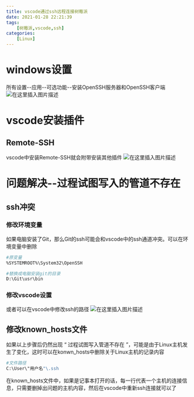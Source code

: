 ```yaml
---
title: vscode通过ssh远程连接树莓派
date: 2021-01-28 22:21:39
tags: 
    [树莓派,vscode,ssh] 
categories: 
    [Linux]
---
```

# windows设置
所有设置--应用--可选功能--安装OpenSSH服务器和OpenSSH客户端
![在这里插入图片描述](https://img-blog.csdnimg.cn/20200513000425414.png)
# vscode安装插件
## Remote-SSH
vscode中安装Remote-SSH就会附带安装其他插件
![在这里插入图片描述](https://img-blog.csdnimg.cn/20200513000237919.png)
# 问题解决--过程试图写入的管道不存在
## ssh冲突
### 修改环境变量
如果电脑安装了Git，那么Git的ssh可能会和vscode中的ssh通道冲突。可以在环境变量中删除

```bash
#原变量
%SYSTEMROOT%\System32\OpenSSH

#替换成电脑安装git的目录
D:\Git\usr\bin
```
### 修改vscode设置
或者可以在vscode中修改ssh的路径
![在这里插入图片描述](https://img-blog.csdnimg.cn/20200513000939286.png)
## 修改known_hosts文件
如果以上步骤后仍然出现 “ 过程试图写入管道不存在 ”，可能是由于Linux主机发生了变化，这时可以在konwn_hosts中删除关于Linux主机的记录内容

```bash
#文件路径
C:\User\"用户名"\.ssh

```
在known_hosts文件中，如果是记事本打开的话，每一行代表一个主机的连接信息，只需要删掉出问题的主机内容，然后在vscode中重新ssh连接就可以了